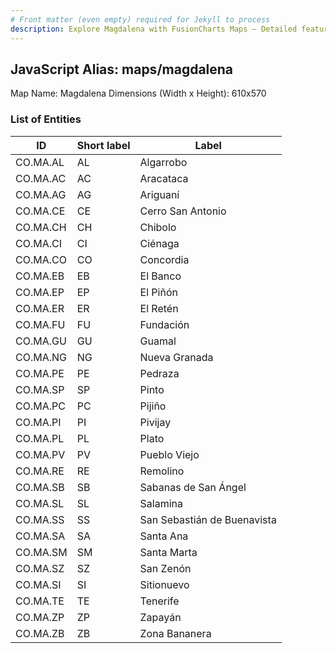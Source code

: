 ```yaml
---
# Front matter (even empty) required for Jekyll to process
description: Explore Magdalena with FusionCharts Maps – Detailed features for seamless integration. Try now & enhance your data visualization today! 
---
```


## JavaScript Alias: maps/magdalena

Map Name: Magdalena
Dimensions (Width x Height): 610x570





### List of Entities

ID | Short label | Label
---|---|---|
CO.MA.AL|AL|Algarrobo
CO.MA.AC|AC|Aracataca
CO.MA.AG|AG|Ariguaní
CO.MA.CE|CE|Cerro San Antonio
CO.MA.CH|CH|Chibolo
CO.MA.CI|CI|Ciénaga
CO.MA.CO|CO|Concordia
CO.MA.EB|EB|El Banco
CO.MA.EP|EP|El Piñón
CO.MA.ER|ER|El Retén
CO.MA.FU|FU|Fundación
CO.MA.GU|GU|Guamal
CO.MA.NG|NG|Nueva Granada
CO.MA.PE|PE|Pedraza
CO.MA.SP|SP|Pinto
CO.MA.PC|PC|Pijiño
CO.MA.PI|PI|Pivijay
CO.MA.PL|PL|Plato
CO.MA.PV|PV|Pueblo Viejo
CO.MA.RE|RE|Remolino
CO.MA.SB|SB|Sabanas de San Ángel
CO.MA.SL|SL|Salamina
CO.MA.SS|SS|San Sebastián de Buenavista
CO.MA.SA|SA|Santa Ana
CO.MA.SM|SM|Santa Marta
CO.MA.SZ|SZ|San Zenón
CO.MA.SI|SI|Sitionuevo
CO.MA.TE|TE|Tenerife
CO.MA.ZP|ZP|Zapayán
CO.MA.ZB|ZB|Zona Bananera